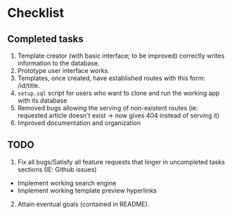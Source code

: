 # Checklist

## Completed tasks

1. Template creator (with basic interface; to be improved) correctly writes information to the database.
2. Prototype user interface works.
3. Templates, once created, have established routes with this form: /id/title.
4. `setup.sql` script for users who want to clone and run the working app with its database
5. Removed bugs allowing the serving of non-existent routes (ie: requested article doesn't exist -> now gives 404 instead of serving it)
6. Improved documentation and organization

## TODO

1. Fix all bugs/Satisfy all feature requests that linger in uncompleted tasks sections (IE: Github issues)
 - Implement working search engine
 - Implement working template preview hyperlinks
2. Attain eventual goals (contained in README).


